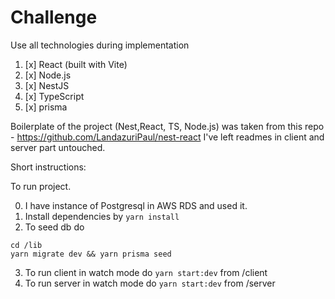 # Challenge

Use all technologies during implementation
1. [x] React (built with Vite)
2. [x] Node.js
3. [x] NestJS
4. [x] TypeScript
5. [x] prisma

Boilerplate of the project (Nest,React, TS, Node.js) was taken from this repo - https://github.com/LandazuriPaul/nest-react
I've left readmes in client and server part untouched.

Short instructions:

To run project.

0. I have instance of Postgresql in AWS RDS and used it.
1. Install dependencies by ```yarn install```
2. To seed db do
```
cd /lib
yarn migrate dev && yarn prisma seed
```
3. To run client in watch mode do ```yarn start:dev``` from /client
4. To run server in watch mode do ```yarn start:dev``` from /server

